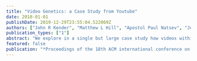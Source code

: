 ```yaml
---
title: "Video Genetics: a Case Study from Youtube"
date: 2010-01-01
publishDate: 2019-12-29T23:55:04.522069Z
authors: ["John R Kender", "Matthew L Hill", "Apostol Paul Natsev", "John R Smith", "Lexing Xie"]
publication_types: ["1"]
abstract: "We explore in a single but large case study how videos within YouTube, competing for view counts, are like organisms within an ecology, competing for survival. We develop this analogy, whose core idea shows that short video clips, best detected across videos as near-duplicate keyframes, behave similarly to genes. We report work in progress, on a dataset of 5.4K videos with 210K keyframes on a single topic, which traces sequences, not bags, of “near-dups” over time, both within videos and across them. We demonstrate their utility to: cleanse responses to queries contaminated by over-eager YouTube query expansion; separate videos temporally according to their responses to external events; track the evolution and lifespan of continuing video “stories”; automatically locate video summaries already present within a video ecology; quickly verify video copying via a direct application of the Smith Waterman algorithm used in genetics—which also provides useful feedback for tuning the near-dup detection and clustering process; and quickly classify videos via a kind of Lempel-Ziv encoding into the categories of news, monologue, dialogue, and slideshow. We demonstrate a number of novel visualizations of this large dataset, including a direct use of the Matlab black-body “hot” false-color map, together with the GraphViz package, to display the gene-like inheritance of viral properties of keyframes. We further speculate that, as with genes, there are “functional roles” for semantic categories of clips, and, as with species, there are differings rates of “genetic drift” for each video genre."
featured: false
publication: "*Proceedings of the 18th ACM international conference on Multimedia*"
---
```


